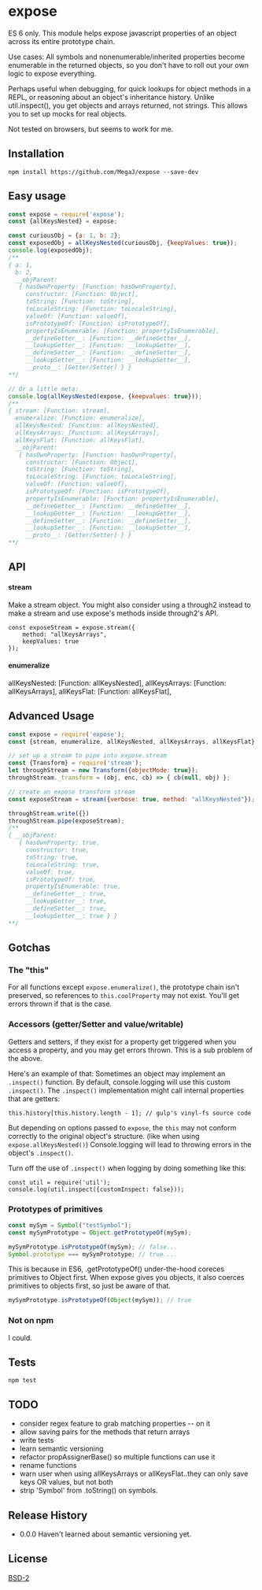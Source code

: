 expose
=========

   ES 6 only.
   This module helps expose javascript properties of an object across its entire prototype chain. 

   Use cases:
   All symbols and nonenumerable/inherited properties become enumerable in the returned objects, so you don't have to roll out your own logic
   to expose everything.

   Perhaps useful when debugging, for quick lookups for object methods in a REPL, or reasoning about an object's inheritance history.
   Unlike util.inspect(), you get objects and arrays returned, not strings. This allows you to set up mocks for real objects.

   Not tested on browsers, but seems to work for me.

## Installation

    npm install https://github.com/MegaJ/expose --save-dev
  
## Easy usage

```javascript
const expose = require('expose');
const {allKeysNested} = expose;

const curiousObj = {a: 1, b: 2};
const exposedObj = allKeysNested(curiousObj, {keepValues: true});
console.log(exposedObj);
/**
{ a: 1,
  b: 2,
  __objParent: 
   { hasOwnProperty: [Function: hasOwnProperty],
     constructor: [Function: Object],
     toString: [Function: toString],
     toLocaleString: [Function: toLocaleString],
     valueOf: [Function: valueOf],
     isPrototypeOf: [Function: isPrototypeOf],
     propertyIsEnumerable: [Function: propertyIsEnumerable],
     __defineGetter__: [Function: __defineGetter__],
     __lookupGetter__: [Function: __lookupGetter__],
     __defineSetter__: [Function: __defineSetter__],
     __lookupSetter__: [Function: __lookupSetter__],
     __proto__: [Getter/Setter] } }
**/

// Or a little meta:
console.log(allKeysNested(expose, {keepvalues: true}));
/**
{ stream: [Function: stream],
  enumeralize: [Function: enumeralize],
  allKeysNested: [Function: allKeysNested],
  allKeysArrays: [Function: allKeysArrays],
  allKeysFlat: [Function: allKeysFlat],
  __objParent: 
   { hasOwnProperty: [Function: hasOwnProperty],
     constructor: [Function: Object],
     toString: [Function: toString],
     toLocaleString: [Function: toLocaleString],
     valueOf: [Function: valueOf],
     isPrototypeOf: [Function: isPrototypeOf],
     propertyIsEnumerable: [Function: propertyIsEnumerable],
     __defineGetter__: [Function: __defineGetter__],
     __lookupGetter__: [Function: __lookupGetter__],
     __defineSetter__: [Function: __defineSetter__],
     __lookupSetter__: [Function: __lookupSetter__],
     __proto__: [Getter/Setter] } }
**/


```
## API

#### stream
Make a stream object. You might also consider using a through2 instead to make a stream and use expose's methods inside through2's API.
	 
    const exposeStream = expose.stream({
        method: "allKeysArrays",
        keepValues: true
	});

#### enumeralize

allKeysNested: [Function: allKeysNested],
allKeysArrays: [Function: allKeysArrays],
allKeysFlat: [Function: allKeysFlat],


## Advanced Usage

```javascript
const expose = require('expose');
const {stream, enumeralize, allKeysNested, allKeysArrays, allKeysFlat} = expose;

// set up a stream to pipe into expose.stream
const {Transform} = require('stream');
let throughStream = new Transform({objectMode: true});
throughStream._transform = (obj, enc, cb) => { cb(null, obj) };

// create an expose transform stream
const exposeStream = stream({verbose: true, method: "allKeysNested"});

throughStream.write({})
throughStream.pipe(exposeStream);
/**
{ __objParent: 
   { hasOwnProperty: true,
     constructor: true,
     toString: true,
     toLocaleString: true,
     valueOf: true,
     isPrototypeOf: true,
     propertyIsEnumerable: true,
     __defineGetter__: true,
     __lookupGetter__: true,
     __defineSetter__: true,
     __lookupSetter__: true } }
**/
```

## Gotchas

### The "this"

  For all functions except `expose.enumeralize()`, the prototype chain isn't preserved, so references to `this.coolProperty` may not exist.
  You'll get errors thrown if that is the case.
  
### Accessors (getter/Setter and value/writable)

  Getters and setters, if they exist for a property get triggered when you access a property, and you may get errors thrown.
  This is a sub problem of the above.
  
  Here's an example of that:
  Sometimes an object may implement an `.inspect()` function. By default, console.logging will use this custom `.inspect()`.
  The `.inspect()` implementation might call internal properties that are getters:

    this.history[this.history.length - 1]; // gulp's vinyl-fs source code
  But depending on options passed to `expose`, the `this` may not conform correctly to the original object's structure. (like when using `expose.allKeysNested()`)
  Console.logging will lead to throwing errors in the object's `.inspect()`.
  
  Turn off the use of `.inspect()` when logging by doing something like this:
  
    const util = require('util');
    console.log(util.inspect({customInspect: false}));

### Prototypes of primitives

``` javascript
const mySym = Symbol("testSymbol");
const mySymPrototype = Object.getPrototypeOf(mySym);

mySymPrototype.isPrototypeOf(mySym); // false...
Symbol.prototype === mySymPrototype; // true....
```

This is because in ES6, .getPrototypeOf() under-the-hood coreces primitives to Object first. When expose gives you objects, it also coerces primitives to objects first, so just be aware of that.

``` javascript
mySymPrototype.isPrototypeOf(Object(mySym)); // true
```
### Not on npm

  I could.
  
## Tests

    npm test

## TODO

  * consider regex feature to grab matching properties -- on it
  * allow saving pairs for the methods that return arrays
  * write tests
  * learn semantic versioning
  * refactor propAssignerBase() so multiple functions can use it
  * rename functions
  * warn user when using allKeysArrays or allKeysFlat..they can only save keys OR values, but not both
  * strip 'Symbol' from .toString() on symbols.

## Release History

* 0.0.0 Haven't learned about semantic versioning yet.

## License

[BSD-2](https://opensource.org/licenses/BSD-2-Clause)